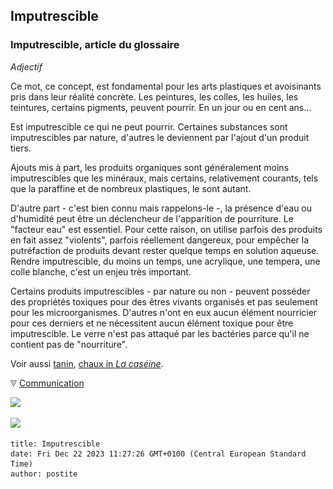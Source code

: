 ## Imputrescible
### Imputrescible, article du glossaire
 _Adjectif_

Ce mot, ce concept, est fondamental pour les arts plastiques et avoisinants pris dans leur réalité concrète. Les peintures, les colles, les huiles, les teintures, certains pigments, peuvent pourrir. En un jour ou en cent ans...

Est imputrescible ce qui ne peut pourrir. Certaines substances sont imputrescibles par nature, d'autres le deviennent par l'ajout d'un produit tiers.

Ajouts mis à part, les produits organiques sont généralement moins imputrescibles que les minéraux, mais certains, relativement courants, tels que la paraffine et de nombreux plastiques, le sont autant.

D'autre part - c'est bien connu mais rappelons-le -, la présence d'eau ou d'humidité peut être un déclencheur de l'apparition de pourriture. Le "facteur eau" est essentiel. Pour cette raison, on utilise parfois des produits en fait assez "violents", parfois réellement dangereux, pour empêcher la putréfaction de produits devant rester quelque temps en solution aqueuse. Rendre imputrescible, du moins un temps, une acrylique, une tempera, une colle blanche, c'est un enjeu très important.

Certains produits imputrescibles - par nature ou non - peuvent posséder des propriétés toxiques pour des êtres vivants organisés et pas seulement pour les microorganismes. D'autres n'ont en eux aucun élément nourricier pour ces derniers et ne nécessitent aucun élément toxique pour être imputrescible. Le verre n'est pas attaqué par les bactéries parce qu'il ne contient pas de "nourriture".

Voir aussi [tanin](tanin.html), [chaux in _La caséine_](caseine.html).



![](images/flechebas.gif) [Communication](http://www.artrealite.com/annonceurs.htm) 

[![](https://cbonvin.fr/sites/regie.artrealite.com/visuels/campagne1.png)](index-2.html#20131014)

![](https://cbonvin.fr/sites/regie.artrealite.com/visuels/campagne2.png)
```
title: Imputrescible
date: Fri Dec 22 2023 11:27:26 GMT+0100 (Central European Standard Time)
author: postite
```
